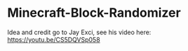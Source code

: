 # Minecraft-Block-Randomizer
Idea and credit go to Jay Exci, see his video here: https://youtu.be/CS5DQVSp058
